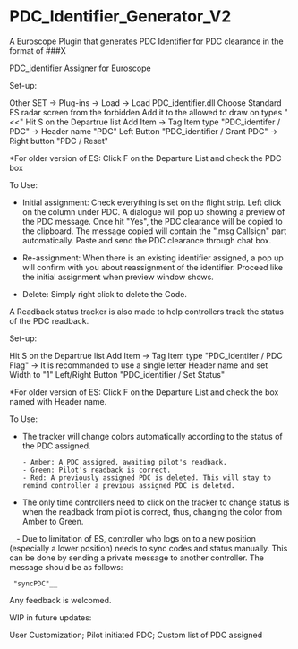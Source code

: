 # PDC_Identifier_Generator_V2
A Euroscope Plugin that generates PDC Identifier for PDC clearance in the format of ###X

PDC_identifier Assigner for Euroscope

Set-up:

Other SET -> Plug-ins -> Load -> Load PDC_identifier.dll
Choose Standard ES radar screen from the forbidden
Add it to the allowed to draw on types "<<"
Hit S on the Departrue list
Add Item -> Tag Item type "PDC_identifer / PDC" -> Header name "PDC"
Left Button "PDC_identifier / Grant PDC" -> Right button "PDC / Reset"

*For older version of ES: Click F on the Departure List and check the PDC box

To Use:

 - Initial assignment:
        Check everything is set on the flight strip.
        Left click on the column under PDC.
        A dialogue will pop up showing a preview of the PDC message.
        Once hit "Yes", the PDC clearance will be copied to the clipboard.
        The message copied will contain the ".msg Callsign" part automatically.
        Paste and send the PDC clearance through chat box.
        
  - Re-assignment:
        When there is an existing identifier assigned, a pop up will confirm with you about reassignment of the identifier.
        Proceed like the initial assignment when preview window shows.
        
  - Delete:
        Simply right click to delete the Code.
        
A Readback status tracker is also made to help controllers track the status of the PDC readback.

Set-up:

Hit S on the Departrue list
Add Item -> Tag Item type "PDC_identifer / PDC Flag" -> It is recommanded to use a single letter Header name and set Width to "1"
Left/Right Button "PDC_identifier / Set Status"

*For older version of ES: Click F on the Departure List and check the box named with Header name.

To Use:

  - The tracker will change colors automatically according to the status of the PDC assigned.

        - Amber: A PDC assigned, awaiting pilot's readback.
        - Green: Pilot's readback is correct.
        - Red: A previously assigned PDC is deleted. This will stay to remind controller a previous assigned PDC is deleted.
        
   - The only time controllers need to click on the tracker to change status is when the readback from pilot is correct, thus, changing the color from Amber to Green.
   
   __- Due to limitation of ES, controller who logs on to a new position (especially a lower position) needs to sync codes and status manually. This can be done by sending a private message to another controller. The message should be as follows:
  
     "syncPDC"__
        
  Any feedback is welcomed.
  
  WIP in future updates:
  
  User Customization;
  Pilot initiated PDC;
  Custom list of PDC assigned
